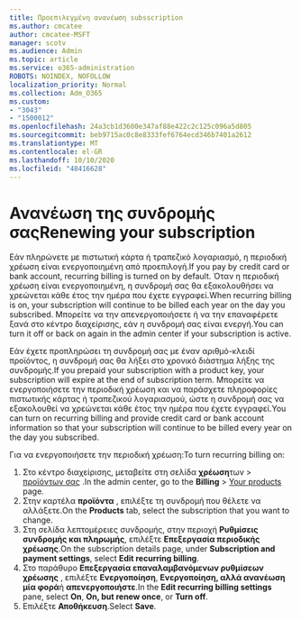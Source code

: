 ```yaml
---
title: Προεπιλεγμένη ανανέωση subsscription
ms.author: cmcatee
author: cmcatee-MSFT
manager: scotv
ms.audience: Admin
ms.topic: article
ms.service: o365-administration
ROBOTS: NOINDEX, NOFOLLOW
localization_priority: Normal
ms.collection: Adm_O365
ms.custom:
- "3043"
- "1500012"
ms.openlocfilehash: 24a3cb1d3600e347af88e422c2c125c096a5d805
ms.sourcegitcommit: beb9715ac0c8e8333fef6764ecd346b7401a2612
ms.translationtype: MT
ms.contentlocale: el-GR
ms.lasthandoff: 10/10/2020
ms.locfileid: "48416628"
---
```

# <a name="renewing-your-subscription"></a><span data-ttu-id="e4545-102">Ανανέωση της συνδρομής σας</span><span class="sxs-lookup"><span data-stu-id="e4545-102">Renewing your subscription</span></span>

<span data-ttu-id="e4545-103">Εάν πληρώνετε με πιστωτική κάρτα ή τραπεζικό λογαριασμό, η περιοδική χρέωση είναι ενεργοποιημένη από προεπιλογή.</span><span class="sxs-lookup"><span data-stu-id="e4545-103">If you pay by credit card or bank account, recurring billing is turned on by default.</span></span> <span data-ttu-id="e4545-104">Όταν η περιοδική χρέωση είναι ενεργοποιημένη, η συνδρομή σας θα εξακολουθήσει να χρεώνεται κάθε έτος την ημέρα που έχετε εγγραφεί.</span><span class="sxs-lookup"><span data-stu-id="e4545-104">When recurring billing is on, your subscription will continue to be billed each year on the day you subscribed.</span></span> <span data-ttu-id="e4545-105">Μπορείτε να την απενεργοποιήσετε ή να την επαναφέρετε ξανά στο κέντρο διαχείρισης, εάν η συνδρομή σας είναι ενεργή.</span><span class="sxs-lookup"><span data-stu-id="e4545-105">You can turn it off or back on again in the admin center if your subscription is active.</span></span>

<span data-ttu-id="e4545-106">Εάν έχετε προπληρώσει τη συνδρομή σας με έναν αριθμό-κλειδί προϊόντος, η συνδρομή σας θα λήξει στο χρονικό διάστημα λήξης της συνδρομής.</span><span class="sxs-lookup"><span data-stu-id="e4545-106">If you prepaid your subscription with a product key, your subscription will expire at the end of subscription term.</span></span> <span data-ttu-id="e4545-107">Μπορείτε να ενεργοποιήσετε την περιοδική χρέωση και να παράσχετε πληροφορίες πιστωτικής κάρτας ή τραπεζικού λογαριασμού, ώστε η συνδρομή σας να εξακολουθεί να χρεώνεται κάθε έτος την ημέρα που έχετε εγγραφεί.</span><span class="sxs-lookup"><span data-stu-id="e4545-107">You can turn on recurring billing and provide credit card or bank account information so that your subscription will continue to be billed every year on the day you subscribed.</span></span>

<span data-ttu-id="e4545-108">Για να ενεργοποιήσετε την περιοδική χρέωση:</span><span class="sxs-lookup"><span data-stu-id="e4545-108">To turn recurring billing on:</span></span>

1. <span data-ttu-id="e4545-109">Στο κέντρο διαχείρισης, μεταβείτε στη σελίδα **χρέωση**των  >  [προϊόντων σας](https://go.microsoft.com/fwlink/p/?linkid=842054) .</span><span class="sxs-lookup"><span data-stu-id="e4545-109">In the admin center, go to the **Billing** > [Your products](https://go.microsoft.com/fwlink/p/?linkid=842054) page.</span></span>
2. <span data-ttu-id="e4545-110">Στην καρτέλα **προϊόντα** , επιλέξτε τη συνδρομή που θέλετε να αλλάξετε.</span><span class="sxs-lookup"><span data-stu-id="e4545-110">On the **Products** tab, select the subscription that you want to change.</span></span>
3. <span data-ttu-id="e4545-111">Στη σελίδα λεπτομέρειες συνδρομής, στην περιοχή **Ρυθμίσεις συνδρομής και πληρωμής**, επιλέξτε **Επεξεργασία περιοδικής χρέωσης**.</span><span class="sxs-lookup"><span data-stu-id="e4545-111">On the subscription details page, under **Subscription and payment settings**, select **Edit recurring billing**.</span></span>
4. <span data-ttu-id="e4545-112">Στο παράθυρο **Επεξεργασία επαναλαμβανόμενων ρυθμίσεων χρέωσης** , επιλέξτε **Ενεργοποίηση**, **Ενεργοποίηση, αλλά ανανέωση μία φορά**ή **απενεργοποιήστε**.</span><span class="sxs-lookup"><span data-stu-id="e4545-112">In the **Edit recurring billing settings** pane, select **On**, **On, but renew once**, or **Turn off**.</span></span>
5. <span data-ttu-id="e4545-113">Επιλέξτε **Αποθήκευση**.</span><span class="sxs-lookup"><span data-stu-id="e4545-113">Select **Save**.</span></span> 